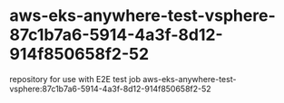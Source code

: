 # aws-eks-anywhere-test-vsphere-87c1b7a6-5914-4a3f-8d12-914f850658f2-52
repository for use with E2E test job aws-eks-anywhere-test-vsphere:87c1b7a6-5914-4a3f-8d12-914f850658f2-52
